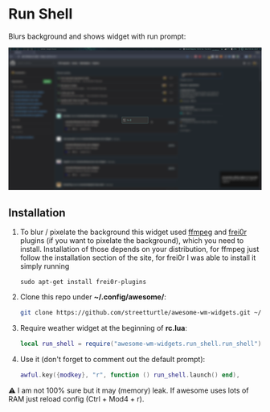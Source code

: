 # Run Shell

Blurs background and shows widget with run prompt:

![screenshot](./screenshot.png)

## Installation

1. To blur / pixelate the background this widget used [ffmpeg](https://www.ffmpeg.org/) and [frei0r](https://frei0r.dyne.org/) plugins (if you want to pixelate the background), which you need to install. Installation of those depends on your distribution, for ffmpeg just follow the installation section of the site, for frei0r I was able to install it simply running

    ```
    sudo apt-get install frei0r-plugins
    ```

1. Clone this repo under **~/.config/awesome/**:

    ```bash
    git clone https://github.com/streetturtle/awesome-wm-widgets.git ~/.config/awesome/
    ```

1. Require weather widget at the beginning of **rc.lua**:

    ```lua
    local run_shell = require("awesome-wm-widgets.run_shell.run_shell")
    ```

1. Use it (don't forget to comment out the default prompt):

    ```lua
    awful.key({modkey}, "r", function () run_shell.launch() end),
    ```
:warning: I am not 100% sure but it may (memory) leak. If awesome uses lots of RAM just reload config (Ctrl + Mod4 + r).
